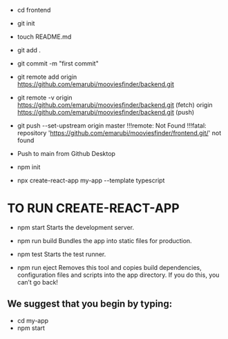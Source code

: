 - cd frontend

- git init

- touch README.md

- git add .

- git commit -m "first commit"

- git remote add origin https://github.com/emarubi/mooviesfinder/backend.git

- git remote -v
  origin https://github.com/emarubi/mooviesfinder/backend.git (fetch) origin https://github.com/emarubi/mooviesfinder/backend.git (push)

- git push --set-upstream origin master
  !!!remote: Not Found
  !!!fatal: repository 'https://github.com/emarubi/mooviesfinder/frontend.git/' not found
- Push to main from Github Desktop

- npm init

- npx create-react-app my-app --template typescript

# TO RUN CREATE-REACT-APP

- npm start
  Starts the development server.

- npm run build
  Bundles the app into static files for production.

- npm test
  Starts the test runner.

- npm run eject
  Removes this tool and copies build dependencies, configuration files
  and scripts into the app directory. If you do this, you can’t go back!

## We suggest that you begin by typing:

- cd my-app
- npm start
